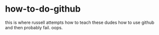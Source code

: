 # how-to-do-github
this is where russell attempts how to teach these dudes how to use github and then probably fail. oops.
